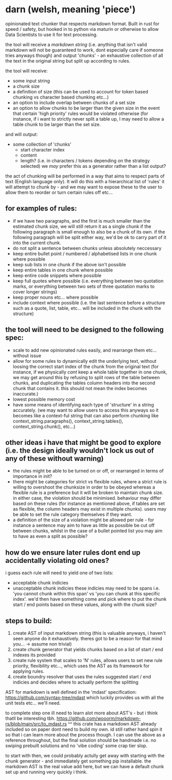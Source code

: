 # darn (welsh, meaning 'piece')
opinionated text chunker that respects markdown format. Built in rust for speed / safety, but hooked in to python via maturin or otherwise to allow Data Scientists to use it for text processing.

the tool will receive a *markdown string* (i.e. anything that isn't valid markdown will not be guaranteed to work, dont especially care if someone tries anyways though) and output 'chunks' - an exhaustive collection of all the text in the original string but split up according to rules.

the tool will receive:
- some input string
- a chunk size 
- a definition of size (this can be used to account for token based chunking vs character based chunking etc...)
- an option to include overlap between chunks of a set size
- an option to allow chunks to be larger than the given size in the event that certain 'high priority' rules would be violated otherwise (for instance, if i want to strictly never split a table up, I may need to allow a table chunk to be larger than the set size.

and will output:
- some collection of 'chunks'
  - start character index
  - content
  - length? (i.e. in characters / tokens depending on the strategy selected)
we *may* prefer this as a generator rather than a list output?

the act of chunking will be performed in a way that aims to respect parts of text (English language only). It will do this with a hierarchical list of 'rules' it will attempt to chunk by - and we may want to expose these to the user to allow them to reorder or turn certain rules off etc...

## for examples of rules:
- if we have two paragraphs, and the first is much smaller than the estimated chunk size, we will still return it as a single chunk if the following paragraph is small enough to also be a chunk of its own. if the following paragraph will be split either way, we'd be ok to carry part of it into the current chunk.
- do not split a sentence between chunks unless absolutely neccessary
- keep entire bullet point / numbered / alphabetised lists in one chunk where possible
- keep sub lists in one chunk if the above isn't possible
- keep entire tables in one chunk where possible
- keep entire code snippets where possible
- keep full quotes where possible (i.e. everything between two quotation marks, or everything between two sets of three quotation marks to cover longer strings)
- keep proper nouns etc... where possible
- include context where possible (i.e. the last sentence before a structure such as a quote, list, table, etc... will be included in the chunk with the structure)

## the tool will need to be designed to the following spec:
- scale to add new opinionated rules easily, and rearrange them etc... without issue
- allow for some rules to dynamically edit the underlying text, without loosing the correct start index of the chunk from the original text (for instance, if we physically *cant* keep a whole table together in one chunk, we may get around this by refusing to split rows of the table between chunks, and duplicating the tables column headers into the second chunk that contains it. this should not mean the index becomes inaccurate.)
- lowest possible memory cost
- have some means of identifying each type of 'structure' in a string accurately. (we may want to allow users to access this anyways so it becomes like a context-ful string that can also perform chunking like context_string.paragraphs(), context_string.tables(), context_string.chunk(), etc...)

## other ideas i have that might be good to explore (i.e. the design ideally wouldn't lock us out of any of these without warning)
- the rules might be able to be turned on or off, or rearranged in terms of importance in init?
- there might be categories for strict vs flexible rules, where a strict rule is willing to overshoot the chunksize in order to be obeyed whereas a flexible rule is a preference but it will be broken to maintain chunk size. in either case, the violation should be minimised. behaviour may differ based on these rules (for instance as mentioned above, if tables are set as flexible, the column headers may exist in multiple chunks). users may be able to set the rule category themselves if they want.
- a definition of the size of a violation might be allowed per rule - for instance a sentence may aim to have as little as possible be cut off between chunks, whilst in the case of a bullet pointed list you may aim to have as even a split as possible? 

## how do we ensure later rules dont end up accidentally violating old ones? 
i guess each rule will need to yield one of two lists:
- acceptable chunk indicies
- unacceptable chunk indicies
these indicies may need to be spans i.e. 'you cannot chunk within this span' vs 'you can chunk at this specific index'. we'd then have something come and pick where to put the chunk start / end points based on these values, along with the chunk size?

## steps to build:
1. create AST of input markdown string (this is valuable anyways, i haven't seen anyone do it exhaustively. theres got to be a reason for that mind you... -> assume non trivial)
2. create chunk generator that yields chunks based on a list of start / end indexes its provided
3. create rule system that scales to 'N' rules, allows users to set new rule priority, flexibility etc..., which uses the AST as its framework for applying rules.
4. create boundry resolver that uses the rules suggested start / end indicies and decides where to actually perform the splitting


AST for markdown is well defined in the 'mdast' specification:
https://github.com/syntax-tree/mdast
which luckily provides us with all the unit tests etc... we'll need.

to complete step one ill need to learn alot more about AST's - but i think thatll be interesting tbh. 
https://github.com/wooorm/markdown-rs/blob/main/src/to_mdast.rs
^^ this crate has a markdown AST already included so on paper dont need to build my own. id still rather hand spin it so that i can learn more about the process though. I can use the above as a reference throughout, but the final solution should be handmade i.e. no swiping prebuilt solutions and no 'vibe coding' some crap tier slop.

to start with then, we could probably actully get away with starting with the chunk generator - and immediately get something pip installable. the markdown AST is the real value add here, but we can have a default chunk set up and running very quickly i think.
